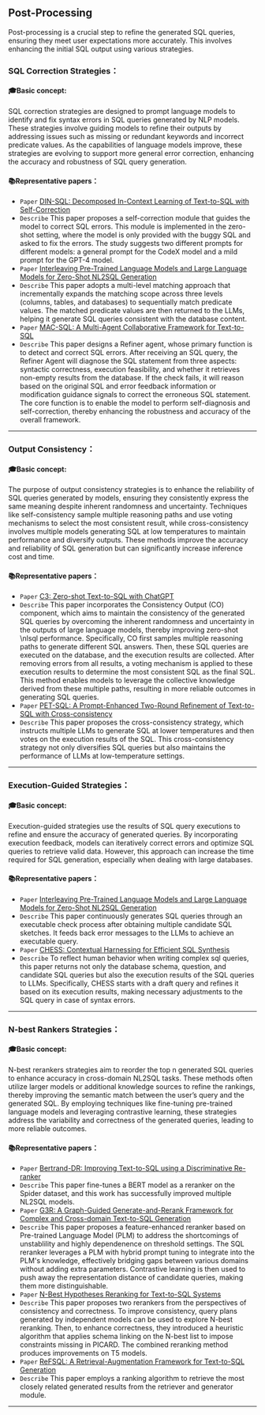 ## Post-Processing
Post-processing is a crucial step to refine the generated SQL queries, ensuring they meet user expectations more accurately. This involves enhancing the initial SQL output using various strategies.
### SQL Correction Strategies：
#### 🎓Basic concept:
SQL correction strategies are designed to prompt language models to identify and fix syntax errors in SQL queries generated by NLP models. These strategies involve guiding models to refine their outputs by addressing issues such as missing or redundant keywords and incorrect predicate values. As the capabilities of language models improve, these strategies are evolving to support more general error correction, enhancing the accuracy and robustness of SQL query generation.
#### 📚Representative papers：
+ `Paper` [DIN-SQL: Decomposed In-Context Learning of Text-to-SQL with Self-Correction](https://proceedings.neurips.cc/paper_files/paper/2023/hash/72223cc66f63ca1aa59edaec1b3670e6-Abstract-Conference.html) 
+ `Describe` This paper proposes a self-correction module that guides the model to correct SQL errors. This module is implemented in the zero-shot setting, where the model is only provided with the buggy SQL and asked to fix the errors. The study suggests two different prompts for different models: a general prompt for the CodeX model and a mild prompt for the GPT-4 model.
+ `Paper` [Interleaving Pre-Trained Language Models and Large Language Models for Zero-Shot NL2SQL Generation](https://arxiv.org/abs/2306.08891) 
+ `Describe` This paper adopts a multi-level matching approach that incrementally expands the matching scope across three levels (columns, tables, and databases) to sequentially match predicate values. The matched predicate values are then returned to the LLMs, helping it generate SQL queries consistent with the database content.
+ `Paper` [MAC-SQL: A Multi-Agent Collaborative Framework for Text-to-SQL](https://arxiv.org/abs/2312.11242) 
+ `Describe` This paper designs a Refiner agent, whose primary function is to detect and correct SQL errors. After receiving an SQL query, the Refiner Agent will diagnose the SQL statement from three aspects: syntactic correctness, execution feasibility, and whether it retrieves non-empty results from the database. If the check fails, it will reason based on the original SQL and error feedback information or modification guidance signals to correct the erroneous SQL statement. The core function is to enable the model to perform self-diagnosis and self-correction, thereby enhancing the robustness and accuracy of the overall framework.
---
### Output Consistency：
#### 🎓Basic concept:
The purpose of output consistency strategies is to enhance the reliability of SQL queries generated by models, ensuring they consistently express the same meaning despite inherent randomness and uncertainty. Techniques like self-consistency sample multiple reasoning paths and use voting mechanisms to select the most consistent result, while cross-consistency involves multiple models generating SQL at low temperatures to maintain performance and diversify outputs. These methods improve the accuracy and reliability of SQL generation but can significantly increase inference cost and time.
#### 📚Representative papers：
+ `Paper` [C3: Zero-shot Text-to-SQL with ChatGPT](https://arxiv.org/abs/2307.07306) 
+ `Describe` This paper incorporates the Consistency Output (CO) component, which aims to maintain the consistency of the generated SQL queries by overcoming the inherent randomness and uncertainty in the outputs of large language models, thereby improving zero-shot \nlsql performance. Specifically, CO first samples multiple reasoning paths to generate different SQL answers. Then, these SQL queries are executed on the database, and the execution results are collected. After removing errors from all results, a voting mechanism is applied to these execution results to determine the most consistent SQL as the final SQL. This method enables models to leverage the collective knowledge derived from these multiple paths, resulting in more reliable outcomes in generating SQL queries. 
+ `Paper` [PET-SQL: A Prompt-Enhanced Two-Round Refinement of Text-to-SQL with Cross-consistency
](https://arxiv.org/abs/2403.09732) 
+ `Describe` This paper proposes the cross-consistency strategy, which instructs multiple LLMs to generate SQL at lower temperatures and then votes on the execution results of the SQL. This cross-consistency strategy not only diversifies SQL queries but also maintains the performance of LLMs at low-temperature settings.
---
### Execution-Guided Strategies：
#### 🎓Basic concept:
Execution-guided strategies use the results of SQL query executions to refine and ensure the accuracy of generated queries. By incorporating execution feedback, models can iteratively correct errors and optimize SQL queries to retrieve valid data. However, this approach can increase the time required for SQL generation, especially when dealing with large databases.
#### 📚Representative papers：
+ `Paper` [Interleaving Pre-Trained Language Models and Large Language Models for Zero-Shot NL2SQL Generation](https://arxiv.org/abs/2306.08891) 
+ `Describe` This paper continuously generates SQL queries through an executable check process after obtaining multiple candidate SQL sketches. It feeds back error messages to the LLMs to achieve an executable query.
+ `Paper` [CHESS: Contextual Harnessing for Efficient SQL Synthesis](https://arxiv.org/pdf/2405.16755)
+ `Describe` To reflect human behavior when writing complex sql queries, this paper returns not only the database schema, question, and candidate SQL queries but also the execution results of the SQL queries to LLMs. Specifically, CHESS starts with a draft query and refines it based on its execution results, making necessary adjustments to the SQL query in case of syntax errors.
---
### N-best Rankers Strategies：
#### 🎓Basic concept:
N-best rerankers strategies aim to reorder the top n generated SQL queries to enhance accuracy in cross-domain NL2SQL tasks. These methods often utilize larger models or additional knowledge sources to refine the rankings, thereby improving the semantic match between the user’s query and the generated SQL. By employing techniques like fine-tuning pre-trained language models and leveraging contrastive learning, these strategies address the variability and correctness of the generated queries, leading to more reliable outcomes.
#### 📚Representative papers：
+ `Paper` [Bertrand-DR: Improving Text-to-SQL using a Discriminative Re-ranker](https://arxiv.org/abs/2002.00557) 
+ `Describe` This paper fine-tunes a BERT model as a reranker on the Spider dataset, and this work has successfully improved multiple NL2SQL models.
+ `Paper` [G3R: A Graph-Guided Generate-and-Rerank Framework for Complex and Cross-domain Text-to-SQL Generation](https://aclanthology.org/2023.findings-acl.23/) 
+ `Describe` This paper proposes a feature-enhanced reranker based on Pre-trained Language Model (PLM) to address the shortcomings of unstablility and highly dependenence on threshold settings. The SQL reranker leverages a PLM with hybrid prompt tuning to integrate into the PLM's knowledge, effectively bridging gaps between various domains without adding extra parameters. Contrastive learning is then used to push away the representation distance of candidate queries, making them more distinguishable.
+ `Paper` [N-Best Hypotheses Reranking for Text-to-SQL Systems](https://ieeexplore.ieee.org/abstract/document/10023434) 
+ `Describe` This paper proposes two rerankers from the perspectives of consistency and correctness. To improve consistency, query plans generated by independent models can be used to explore N-best reranking. Then, to enhance correctness, they introduced a heuristic algorithm that applies schema linking on the N-best list to impose constraints missing in PICARD. The combined reranking method produces improvements on T5 models.
+ `Paper` [ReFSQL: A Retrieval-Augmentation Framework for Text-to-SQL Generation](https://aclanthology.org/2023.findings-emnlp.48/) 
+ `Describe` This paper employs a ranking algorithm to retrieve the most closely related generated results from the retriever and generator module. 
---


